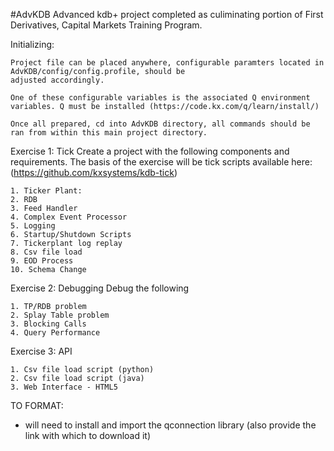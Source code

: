 #AdvKDB
Advanced kdb+ project completed as culiminating portion of First Derivatives, Capital Markets Training Program.

Initializing:
    
    Project file can be placed anywhere, configurable paramters located in AdvKDB/config/config.profile, should be
    adjusted accordingly. 

    One of these configurable variables is the associated Q environment variables. Q must be installed (https://code.kx.com/q/learn/install/)

    Once all prepared, cd into AdvKDB directory, all commands should be ran from within this main project directory.

Exercise 1: Tick
Create a project with the following components and requirements. The basis of the exercise will be tick scripts available here:
(https://github.com/kxsystems/kdb-tick)

    1. Ticker Plant:
    2. RDB
    3. Feed Handler
    4. Complex Event Processor
    5. Logging
    6. Startup/Shutdown Scripts
    7. Tickerplant log replay
    8. Csv file load
    9. EOD Process
    10. Schema Change

Exercise 2: Debugging
Debug the following

    1. TP/RDB problem
    2. Splay Table problem
    3. Blocking Calls
    4. Query Performance

Exercise 3: API

    1. Csv file load script (python)
    2. Csv file load script (java)
    3. Web Interface - HTML5

TO FORMAT:

- will need to install and import the qconnection library (also provide the link with which to download it)

